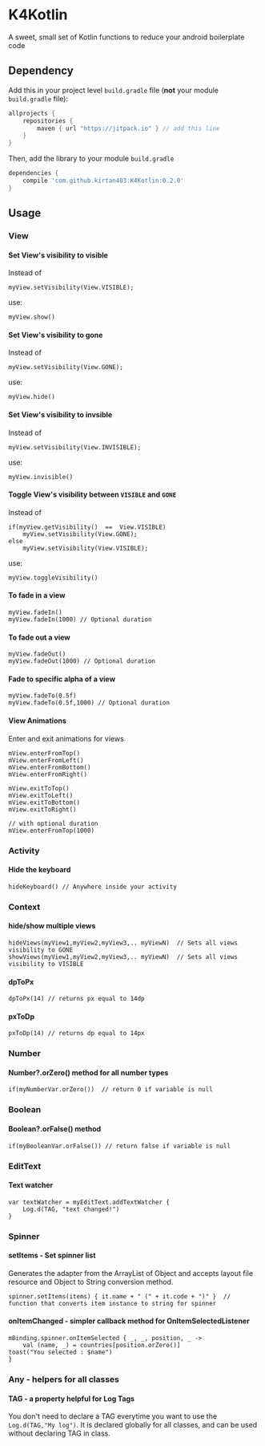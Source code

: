 # K4Kotlin
A sweet, small set of Kotlin functions to reduce your android boilerplate code

## Dependency

Add this in your project level `build.gradle` file (**not** your module `build.gradle` file):

```gradle
allprojects {
	repositories {
        maven { url "https://jitpack.io" } // add this line
    }
}
```

Then, add the library to your module `build.gradle`
```gradle
dependencies {
    compile 'com.github.kirtan403:K4Kotlin:0.2.0'
}
```

## Usage

### View

#### Set View's visibility to visible

Instead of

    myView.setVisibility(View.VISIBLE);

use:

    myView.show()


#### Set View's visibility to gone

Instead of

    myView.setVisibility(View.GONE);

use:

    myView.hide()


#### Set View's visibility to invsible

Instead of

    myView.setVisibility(View.INVISIBLE);

use:

    myView.invisible()


#### Toggle View's visibility between `VISIBLE` and `GONE`

Instead of

    if(myView.getVisibility()  ==  View.VISIBLE)
        myView.setVisibility(View.GONE);
    else
        myView.setVisibility(View.VISIBLE);

use:

    myView.toggleVisibility()
    

#### To fade in a view

    myView.fadeIn()
    myView.fadeIn(1000) // Optional duration 

#### To fade out a view

    myView.fadeOut()
    myView.fadeOut(1000) // Optional duration 

#### Fade to specific alpha of a view

    myView.fadeTo(0.5f)
    myView.fadeTo(0.5f,1000) // Optional duration 
    
#### View Animations

Enter and exit animations for views

    mView.enterFromTop()
    mView.enterFromLeft()
    mView.enterFromBottom()
    mView.enterFromRight()
    
    mView.exitToTop()
    mView.exitToLeft()
    mView.exitToBottom()
    mView.exitToRight()
    
    // with optional duration
    mView.enterFromTop(1000)

### Activity

#### Hide the keyboard

    hideKeyboard() // Anywhere inside your activity
    
### Context

#### hide/show multiple views

    hideViews(myView1,myView2,myView3,.. myViewN)  // Sets all views visibility to GONE
    showViews(myView1,myView2,myView3,.. myViewN)  // Sets all views visibility to VISIBLE
    
#### dpToPx

    dpToPx(14) // returns px equal to 14dp

#### pxToDp

    pxToDp(14) // returns dp equal to 14px
    
### Number

#### Number?.orZero() method for all number types

    if(myNumberVar.orZero())  // return 0 if variable is null

### Boolean

#### Boolean?.orFalse() method

    if(myBooleanVar.orFalse()) // return false if variable is null

### EditText

#### Text watcher

    var textWatcher = myEditText.addTextWatcher {
        Log.d(TAG, "text changed!")
    }

### Spinner

#### setItems - Set spinner list 

Generates the adapter from the ArrayList of Object and accepts layout file resource and Object to String conversion method.

    spinner.setItems(items) { it.name + " (" + it.code + ")" }  // function that converts item instance to string for spinner
    
#### onItemChanged - simpler callback method for OnItemSelectedListener 

    mBinding.spinner.onItemSelected { _, _, position, _ ->
    	val (name, _) = countries[position.orZero()]
   	toast("You selected : $name")
    }
   
### Any - helpers for all classes

#### TAG - a property helpful for Log Tags

You don't need to declare a TAG everytime you want to use the `Log.d(TAG,"My log")`. It is declared globally for all classes, and can be used without declaring TAG in class.
